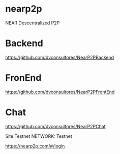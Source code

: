 # nearp2p
NEAR Descentralized P2P

# Backend
https://github.com/dvconsultores/NearP2PBackend

# FronEnd
https://github.com/dvconsultores/NearP2PFrontEnd

# Chat
https://github.com/dvconsultores/NearP2PChat

Site Testnet
NETWORK: Testnet

https://nearp2p.com/#/login
